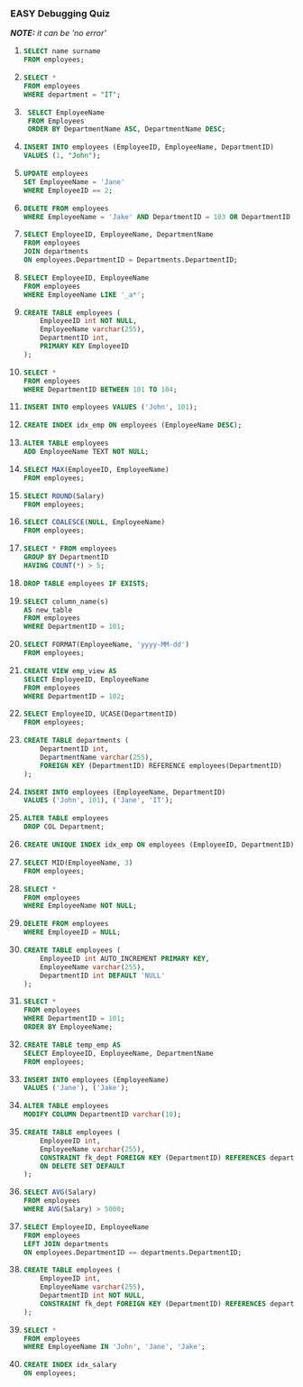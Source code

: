 ### EASY Debugging Quiz
***NOTE:** it can be 'no error'*

1. ```sql
   SELECT name surname
   FROM employees;
   ```
2. ```sql
   SELECT * 
   FROM employees
   WHERE department = "IT";
   ```
3. ```sql
    SELECT EmployeeName
    FROM Employees
    ORDER BY DepartmentName ASC, DepartmentName DESC;
    ```
4. ```sql
   INSERT INTO employees (EmployeeID, EmployeeName, DepartmentID)
   VALUES (1, "John");
   ```
5. ```sql
   UPDATE employees
   SET EmployeeName = 'Jane'
   WHERE EmployeeID == 2;
   ```
6. ```sql
   DELETE FROM employees
   WHERE EmployeeName = 'Jake' AND DepartmentID = 103 OR DepartmentID = 101;
   ```
7. ```sql
   SELECT EmployeeID, EmployeeName, DepartmentName
   FROM employees
   JOIN departments
   ON employees.DepartmentID = Departments.DepartmentID;
   ```
8. ```sql
   SELECT EmployeeID, EmployeeName
   FROM employees
   WHERE EmployeeName LIKE '_a*';
   ```
9. ```sql
   CREATE TABLE employees (
       EmployeeID int NOT NULL,
       EmployeeName varchar(255),
       DepartmentID int,
       PRIMARY KEY EmployeeID
   );
   ```
10. ```sql
    SELECT * 
    FROM employees 
    WHERE DepartmentID BETWEEN 101 TO 104;
    ```
11. ```sql
    INSERT INTO employees VALUES ('John', 101);
    ```
12. ```sql
    CREATE INDEX idx_emp ON employees (EmployeeName DESC);
    ```
13. ```sql
    ALTER TABLE employees
    ADD EmployeeName TEXT NOT NULL;
    ```
14. ```sql
    SELECT MAX(EmployeeID, EmployeeName)
    FROM employees;
    ```
15. ```sql
    SELECT ROUND(Salary)
    FROM employees;
    ```
16. ```sql
    SELECT COALESCE(NULL, EmployeeName)
    FROM employees;
    ```
17. ```sql
    SELECT * FROM employees
    GROUP BY DepartmentID
    HAVING COUNT(*) > 5;
    ```
18. ```sql
    DROP TABLE employees IF EXISTS;
    ```
19. ```sql
    SELECT column_name(s)
    AS new_table
    FROM employees
    WHERE DepartmentID = 101;
    ```
20. ```sql
    SELECT FORMAT(EmployeeName, 'yyyy-MM-dd')
    FROM employees;
    ```
21. ```sql
    CREATE VIEW emp_view AS
    SELECT EmployeeID, EmployeeName
    FROM employees
    WHERE DepartmentID = 102;
    ```
22. ```sql
    SELECT EmployeeID, UCASE(DepartmentID)
    FROM employees;
    ```
23. ```sql
    CREATE TABLE departments (
        DepartmentID int,
        DepartmentName varchar(255),
        FOREIGN KEY (DepartmentID) REFERENCE employees(DepartmentID)
    );
    ```
24. ```sql
    INSERT INTO employees (EmployeeName, DepartmentID)
    VALUES ('John', 101), ('Jane', 'IT');
    ```
25. ```sql
    ALTER TABLE employees
    DROP COL Department;
    ```
26. ```sql
    CREATE UNIQUE INDEX idx_emp ON employees (EmployeeID, DepartmentID);
    ```
27. ```sql
    SELECT MID(EmployeeName, 3)
    FROM employees;
    ```
28. ```sql
    SELECT * 
    FROM employees
    WHERE EmployeeName NOT NULL;
    ```
29. ```sql
    DELETE FROM employees
    WHERE EmployeeID = NULL;
    ```
30. ```sql
    CREATE TABLE employees (
        EmployeeID int AUTO_INCREMENT PRIMARY KEY,
        EmployeeName varchar(255),
        DepartmentID int DEFAULT 'NULL'
    );
    ```
31. ```sql
    SELECT *
    FROM employees
    WHERE DepartmentID = 101;
    ORDER BY EmployeeName;
    ```
32. ```sql
    CREATE TABLE temp_emp AS
    SELECT EmployeeID, EmployeeName, DepartmentName
    FROM employees;
    ```
33. ```sql
    INSERT INTO employees (EmployeeName)
    VALUES ('Jane'), ('Jake');
    ```
34. ```sql
    ALTER TABLE employees
    MODIFY COLUMN DepartmentID varchar(10);
    ```
35. ```sql
    CREATE TABLE employees (
        EmployeeID int,
        EmployeeName varchar(255),
        CONSTRAINT fk_dept FOREIGN KEY (DepartmentID) REFERENCES departments(DepartmentID)
        ON DELETE SET DEFAULT
    );
    ```
36. ```sql
    SELECT AVG(Salary)
    FROM employees
    WHERE AVG(Salary) > 5000;
    ```
37. ```sql
    SELECT EmployeeID, EmployeeName
    FROM employees
    LEFT JOIN departments
    ON employees.DepartmentID == departments.DepartmentID;
    ```
38. ```sql
    CREATE TABLE employees (
        EmployeeID int,
        EmployeeName varchar(255),
        DepartmentID int NOT NULL,
        CONSTRAINT fk_dept FOREIGN KEY (DepartmentID) REFERENCES departments(DepartmentID)
    );
    ```
39. ```sql
    SELECT * 
    FROM employees
    WHERE EmployeeName IN 'John', 'Jane', 'Jake';
    ```
40. ```sql
    CREATE INDEX idx_salary
    ON employees;
    ```
